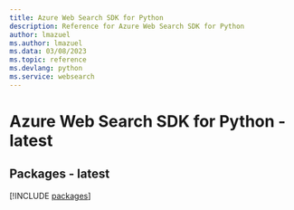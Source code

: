 ```yaml
---
title: Azure Web Search SDK for Python
description: Reference for Azure Web Search SDK for Python
author: lmazuel
ms.author: lmazuel
ms.data: 03/08/2023
ms.topic: reference
ms.devlang: python
ms.service: websearch
---
```

# Azure Web Search SDK for Python - latest
## Packages - latest
[!INCLUDE [packages](web-search-index.md)]